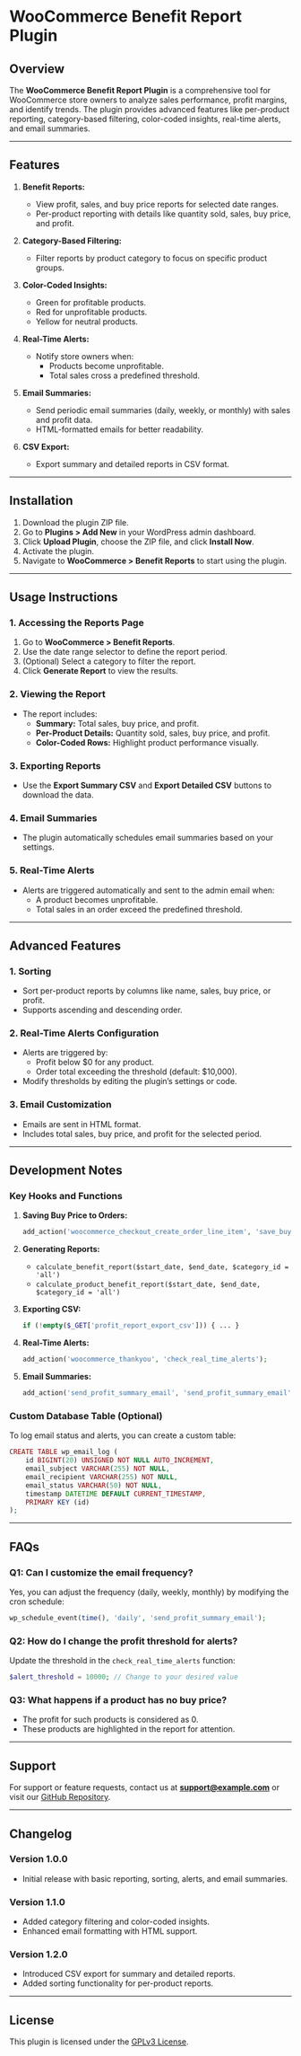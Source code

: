 # WooCommerce Benefit Report Plugin

## Overview
The **WooCommerce Benefit Report Plugin** is a comprehensive tool for WooCommerce store owners to analyze sales performance, profit margins, and identify trends. The plugin provides advanced features like per-product reporting, category-based filtering, color-coded insights, real-time alerts, and email summaries.

---

## Features

1. **Benefit Reports:**
   - View profit, sales, and buy price reports for selected date ranges.
   - Per-product reporting with details like quantity sold, sales, buy price, and profit.

2. **Category-Based Filtering:**
   - Filter reports by product category to focus on specific product groups.

3. **Color-Coded Insights:**
   - Green for profitable products.
   - Red for unprofitable products.
   - Yellow for neutral products.

4. **Real-Time Alerts:**
   - Notify store owners when:
     - Products become unprofitable.
     - Total sales cross a predefined threshold.

5. **Email Summaries:**
   - Send periodic email summaries (daily, weekly, or monthly) with sales and profit data.
   - HTML-formatted emails for better readability.

6. **CSV Export:**
   - Export summary and detailed reports in CSV format.

---

## Installation

1. Download the plugin ZIP file.
2. Go to **Plugins > Add New** in your WordPress admin dashboard.
3. Click **Upload Plugin**, choose the ZIP file, and click **Install Now**.
4. Activate the plugin.
5. Navigate to **WooCommerce > Benefit Reports** to start using the plugin.

---

## Usage Instructions

### 1. Accessing the Reports Page
1. Go to **WooCommerce > Benefit Reports**.
2. Use the date range selector to define the report period.
3. (Optional) Select a category to filter the report.
4. Click **Generate Report** to view the results.

### 2. Viewing the Report
- The report includes:
  - **Summary:** Total sales, buy price, and profit.
  - **Per-Product Details:** Quantity sold, sales, buy price, and profit.
  - **Color-Coded Rows:** Highlight product performance visually.

### 3. Exporting Reports
- Use the **Export Summary CSV** and **Export Detailed CSV** buttons to download the data.

### 4. Email Summaries
- The plugin automatically schedules email summaries based on your settings.

### 5. Real-Time Alerts
- Alerts are triggered automatically and sent to the admin email when:
  - A product becomes unprofitable.
  - Total sales in an order exceed the predefined threshold.

---

## Advanced Features

### 1. Sorting
- Sort per-product reports by columns like name, sales, buy price, or profit.
- Supports ascending and descending order.

### 2. Real-Time Alerts Configuration
- Alerts are triggered by:
  - Profit below $0 for any product.
  - Order total exceeding the threshold (default: $10,000).
- Modify thresholds by editing the plugin’s settings or code.

### 3. Email Customization
- Emails are sent in HTML format.
- Includes total sales, buy price, and profit for the selected period.

---

## Development Notes

### Key Hooks and Functions

1. **Saving Buy Price to Orders:**
   ```php
   add_action('woocommerce_checkout_create_order_line_item', 'save_buy_price_to_order_item', 10, 4);
   ```

2. **Generating Reports:**
   - `calculate_benefit_report($start_date, $end_date, $category_id = 'all')`
   - `calculate_product_benefit_report($start_date, $end_date, $category_id = 'all')`

3. **Exporting CSV:**
   ```php
   if (!empty($_GET['profit_report_export_csv'])) { ... }
   ```

4. **Real-Time Alerts:**
   ```php
   add_action('woocommerce_thankyou', 'check_real_time_alerts');
   ```

5. **Email Summaries:**
   ```php
   add_action('send_profit_summary_email', 'send_profit_summary_email');
   ```

### Custom Database Table (Optional)
To log email status and alerts, you can create a custom table:
```php
CREATE TABLE wp_email_log (
    id BIGINT(20) UNSIGNED NOT NULL AUTO_INCREMENT,
    email_subject VARCHAR(255) NOT NULL,
    email_recipient VARCHAR(255) NOT NULL,
    email_status VARCHAR(50) NOT NULL,
    timestamp DATETIME DEFAULT CURRENT_TIMESTAMP,
    PRIMARY KEY (id)
);
```

---

## FAQs

### Q1: Can I customize the email frequency?
Yes, you can adjust the frequency (daily, weekly, monthly) by modifying the cron schedule:
```php
wp_schedule_event(time(), 'daily', 'send_profit_summary_email');
```

### Q2: How do I change the profit threshold for alerts?
Update the threshold in the `check_real_time_alerts` function:
```php
$alert_threshold = 10000; // Change to your desired value
```

### Q3: What happens if a product has no buy price?
- The profit for such products is considered as 0.
- These products are highlighted in the report for attention.

---

## Support
For support or feature requests, contact us at **support@example.com** or visit our [GitHub Repository](https://github.com/example-repo/woocommerce-benefit-report).

---

## Changelog

### Version 1.0.0
- Initial release with basic reporting, sorting, alerts, and email summaries.

### Version 1.1.0
- Added category filtering and color-coded insights.
- Enhanced email formatting with HTML support.

### Version 1.2.0
- Introduced CSV export for summary and detailed reports.
- Added sorting functionality for per-product reports.

---

## License
This plugin is licensed under the [GPLv3 License](https://www.gnu.org/licenses/gpl-3.0.html).

